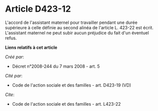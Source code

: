 # Article D423-12

L'accord de l'assistant maternel pour travailler pendant une durée supérieure à celle définie au second alinéa de l'article
L. 423-22 est écrit. L'assistant maternel ne peut subir aucun préjudice du fait d'un éventuel refus.

**Liens relatifs à cet article**

_Créé par_:

  - Décret n°2008-244 du 7 mars 2008 - art. 5

_Cité par_:

  - Code de l'action sociale et des familles - art. D423-19 (VD)

_Cite_:

  - Code de l'action sociale et des familles - art. L423-22
